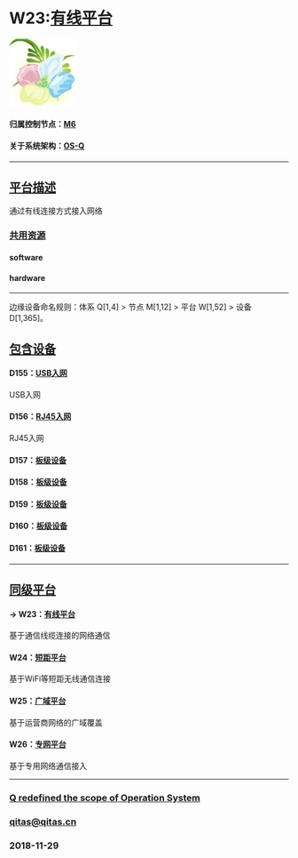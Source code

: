 ﻿# W23:[有线平台](https://github.com/OS-Q/W23)

[![sites](OS-Q/OS-Q.png)](http://www.OS-Q.com)

#### 归属控制节点：[M6](https://github.com/OS-Q/M6)

#### 关于系统架构：[OS-Q](https://github.com/OS-Q/OS-Q)

---

## [平台描述](https://github.com/OS-Q/W23/wiki) 

通过有线连接方式接入网络

### [共用资源](https://github.com/OS-Q/W23/wiki/src) 

#### software


#### hardware


---

边缘设备命名规则：体系 Q[1,4] > 节点 M[1,12] > 平台 W[1,52] > 设备 D[1,365]。

## [包含设备](https://github.com/OS-Q/W23/wiki/index) 

#### D155：[USB入网](https://github.com/OS-Q/D155)

USB入网

#### D156：[RJ45入网](https://github.com/OS-Q/D156)

RJ45入网

#### D157：[板级设备](https://github.com/OS-Q/D157)



#### D158：[板级设备](https://github.com/OS-Q/D158)



#### D159：[板级设备](https://github.com/OS-Q/D159)



#### D160：[板级设备](https://github.com/OS-Q/D160)



#### D161：[板级设备](https://github.com/OS-Q/D161)



---

## [同级平台](https://github.com/OS-Q/W23/wiki/index)

#### -> W23：[有线平台](https://github.com/OS-Q/W23)

基于通信线缆连接的网络通信

#### W24：[短距平台](https://github.com/OS-Q/W24)

基于WiFi等短距无线通信连接

#### W25：[广域平台](https://github.com/OS-Q/W25)

基于运营商网络的广域覆盖

#### W26：[专网平台](https://github.com/OS-Q/W26)

基于专用网络通信接入


---

###  [Q redefined the scope of Operation System](http://www.OS-Q.com)
###  qitas@qitas.cn
###  2018-11-29

